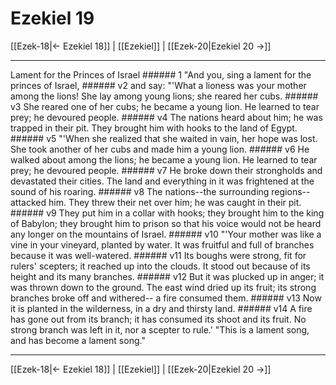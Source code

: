 # Ezekiel 19

[[Ezek-18|← Ezekiel 18]] | [[Ezekiel]] | [[Ezek-20|Ezekiel 20 →]]
***

Lament for the Princes of Israel ###### 1 "And you, sing a lament for the princes of Israel, ###### v2 and say: "'What a lioness was your mother among the lions! She lay among young lions; she reared her cubs. ###### v3 She reared one of her cubs; he became a young lion. He learned to tear prey; he devoured people. ###### v4 The nations heard about him; he was trapped in their pit. They brought him with hooks to the land of Egypt. ###### v5 "'When she realized that she waited in vain, her hope was lost. She took another of her cubs and made him a young lion. ###### v6 He walked about among the lions; he became a young lion. He learned to tear prey; he devoured people. ###### v7 He broke down their strongholds and devastated their cities. The land and everything in it was frightened at the sound of his roaring. ###### v8 The nations--the surrounding regions--attacked him. They threw their net over him; he was caught in their pit. ###### v9 They put him in a collar with hooks; they brought him to the king of Babylon; they brought him to prison so that his voice would not be heard any longer on the mountains of Israel. ###### v10 "'Your mother was like a vine in your vineyard, planted by water. It was fruitful and full of branches because it was well-watered. ###### v11 Its boughs were strong, fit for rulers' scepters; it reached up into the clouds. It stood out because of its height and its many branches. ###### v12 But it was plucked up in anger; it was thrown down to the ground. The east wind dried up its fruit; its strong branches broke off and withered-- a fire consumed them. ###### v13 Now it is planted in the wilderness, in a dry and thirsty land. ###### v14 A fire has gone out from its branch; it has consumed its shoot and its fruit. No strong branch was left in it, nor a scepter to rule.' "This is a lament song, and has become a lament song."

***
[[Ezek-18|← Ezekiel 18]] | [[Ezekiel]] | [[Ezek-20|Ezekiel 20 →]]
